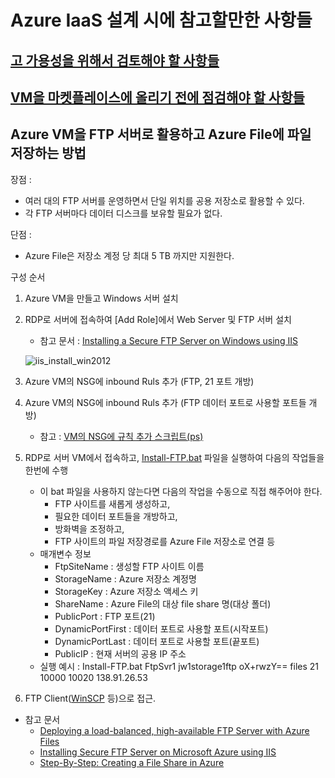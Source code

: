 # Azure IaaS 설계 시에 참고할만한 사항들

## [고 가용성을 위해서 검토해야 할 사항들](/HighAvailibity/)
## [VM을 마켓플레이스에 올리기 전에 점검해야 할 사항들](/Marketplace/)

## Azure VM을 FTP 서버로 활용하고 Azure File에 파일 저장하는 방법
장점 : 
- 여러 대의 FTP 서버를 운영하면서 단일 위치를 공용 저장소로 활용할 수 있다.
- 각 FTP 서버마다 데이터 디스크를 보유할 필요가 없다.

단점 : 
- Azure File은 저장소 계정 당 최대 5 TB 까지만 지원한다. 

구성 순서
1. Azure VM을 만들고 Windows 서버 설치
2. RDP로 서버에 접속하여 [Add Role]에서 Web Server 및 FTP 서버 설치
    - 참고 문서 : [Installing a Secure FTP Server on Windows using IIS](https://winscp.net/eng/docs/guide_windows_ftps_server)
    
    ![iis_install_win2012](https://github.com/taeyo/AzureIaaS/blob/master/images/iis_install_win2012.png)
    
3. Azure VM의 NSG에 inbound Ruls 추가 (FTP, 21 포트 개방)
4. Azure VM의 NSG에 inbound Ruls 추가 (FTP 데이터 포트로 사용할 포트들 개방) 
    - 참고 : [VM의 NSG에 규칙 추가 스크립트(ps)](https://github.com/taeyo/TaeyoAzurePowerShell/blob/master/VM%EC%9D%98%20NSG%EC%97%90%20%EA%B7%9C%EC%B9%99%20%EC%B6%94%EA%B0%80%ED%95%98%EA%B8%B0.ps1)
5. RDP로 서버 VM에서 접속하고, [Install-FTP.bat](https://github.com/taeyo/AzureIaaS/blob/master/FTP/Install-FTP.bat) 파일을 실행하여 다음의 작업들을 한번에 수행
    - 이 bat 파일을 사용하지 않는다면 다음의 작업을 수동으로 직접 해주어야 한다.
        - FTP 사이트를 새롭게 생성하고, 
        - 필요한 데이터 포트들을 개방하고, 
        - 방화벽을 조정하고, 
        - FTP 사이트의 파일 저장경로를 Azure File 저장소로 연결 등
    - 매개변수 정보
        - FtpSiteName : 생성할 FTP 사이트 이름
        - StorageName :  Azure 저장소 계정명
        - StorageKey : Azure 저장소 액세스 키
        - ShareName : Azure File의 대상 file share 명(대상 폴더)
        - PublicPort : FTP 포트(21)
        - DynamicPortFirst : 데이터 포트로 사용할 포트(시작포트)
        - DynamicPortLast : 데이터 포트로 사용할 포트(끝포트)
        - PublicIP : 현재 서버의 공용 IP 주소
    - 실행 예시 : Install-FTP.bat FtpSvr1 jw1storage1ftp oX+rwzY== files 21 10000 10020 138.91.26.53
6. FTP Client([WinSCP](https://winscp.net/eng/docs/lang:ko) 등)으로 접근.
    
- 참고 문서
    - [Deploying a load-balanced, high-available FTP Server with Azure Files](http://fabriccontroller.net/deploying-a-load-balanced-high-available-ftp-server-with-azure-files/)  
    - [Installing Secure FTP Server on Microsoft Azure using IIS](https://winscp.net/eng/docs/guide_azure_ftps_server)    
    - [Step-By-Step: Creating a File Share in Azure](https://blogs.technet.microsoft.com/canitpro/2014/09/22/step-by-step-creating-a-file-share-in-azure/)    


